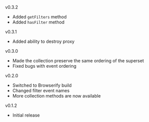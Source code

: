 v0.3.2

* Added `getFilters` method
* Added `hasFilter` method

v0.3.1

* Added ability to destroy proxy

v0.3.0

* Made the collection preserve the same ordering of the superset
* Fixed bugs with event ordering

v0.2.0

* Switched to Browserify build
* Changed filter event names
* More collection methods are now available

v0.1.2

* Initial release
